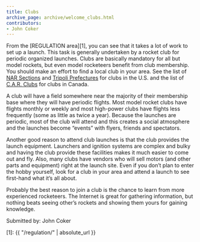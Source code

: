 ```yaml
---
title: Clubs
archive_page: archive/welcome_clubs.html
contributors:
- John Coker
---
```

From the [REGULATION area][1], you can see that it takes a lot of work to set up a launch.
This task is generally undertaken by a rocket club for periodic organized launches.
Clubs are basically mandatory for all but model rockets, but even model rocketeers benefit from club membership.
You should make an effort to find a local club in your area.
See the list of [NAR Sections](http://www.nar.org/NARsect.html) and [Tripoli Prefectures](http://www.tripoli.org/prefect.htm) for clubs in the U.S. and the list of [C.A.R. Clubs](http://www.promotek.com/car/clubs.htm) for clubs in Canada.

A club will have a field somewhere near the majority of their membership base where they will have periodic flights.
Most model rocket clubs have flights monthly or weekly and most high-power clubs have flights less frequently (some as little as twice a year).
Because the launches are periodic, most of the club will attend and this creates a social atmosphere and the launches become “events” with flyers, friends and spectators.

Another good reason to attend club launches is that the club provides the launch equipment.
Launchers and ignition systems are complex and bulky and having the club provide these facilities makes it much easier to come out and fly.
Also, many clubs have vendors who will sell motors (and other parts and equipment) right at the launch site.
Even if you don’t plan to enter the hobby yourself, look for a club in your area and attend a launch to see first-hand what it’s all about.

Probably the best reason to join a club is the chance to learn from more experienced rocketeers.
The Internet is great for gathering information, but nothing beats seeing other’s rockets and showing them yours for gaining knowledge.

Submitted by: John Coker

[1]: {{ "/regulation/" | absolute_url }}
